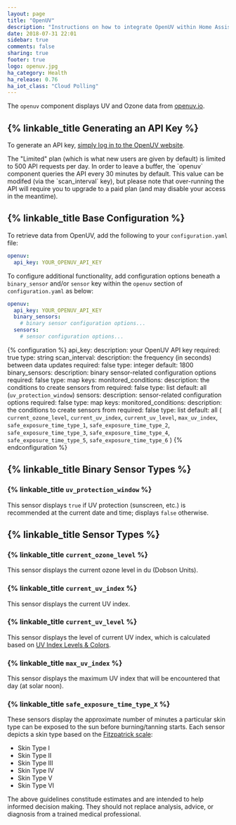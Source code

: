 ```yaml
---
layout: page
title: "OpenUV"
description: "Instructions on how to integrate OpenUV within Home Assistant."
date: 2018-07-31 22:01
sidebar: true
comments: false
sharing: true
footer: true
logo: openuv.jpg
ha_category: Health
ha_release: 0.76
ha_iot_class: "Cloud Polling"
---
```


The `openuv` component displays UV and Ozone data from [openuv.io](http://openuv.io).

## {% linkable_title Generating an API Key %}

To generate an API key, [simply log in to the OpenUV website](https://www.openuv.io/auth/google).

<p class='note warning'>
The "Limited" plan (which is what new users are given by default) is limited to 500 API requests per day. In order to leave a buffer, the `openuv` component queries the API every 30 minutes by default. This value can be modifed (via the `scan_interval` key), but please note that over-running the API will require
you to upgrade to a paid plan (and may disable your access in the meantime).
</p>

## {% linkable_title Base Configuration %}

To retrieve data from OpenUV, add the following to your `configuration.yaml`
file:

```yaml
openuv:
  api_key: YOUR_OPENUV_API_KEY
```

To configure additional functionality, add configuration options beneath a `binary_sensor` and/or `sensor` key within the `openuv` section of `configuration.yaml` as below:

```yaml
openuv:
  api_key: YOUR_OPENUV_API_KEY
  binary_sensors:
    # binary sensor configuration options...
  sensors:
    # sensor configuration options...
```

{% configuration %}
api_key:
  description: your OpenUV API key
  required: true
  type: string
scan_interval:
  description: the frequency (in seconds) between data updates
  required: false
  type: integer
  default: 1800
binary_sensors:
  description: binary sensor-related configuration options
  required: false
  type: map
  keys:
    monitored_conditions:
      description: the conditions to create sensors from
      required: false
      type: list
      default: all (`uv_protection_window`)
sensors:
  description: sensor-related configuration options
  required: false
  type: map
  keys:
    monitored_conditions:
      description: the conditions to create sensors from
      required: false
      type: list
      default: all ( `current_ozone_level`, `current_uv_index`, `current_uv_level`, `max_uv_index`, `safe_exposure_time_type_1`, `safe_exposure_time_type_2`, `safe_exposure_time_type_3`, `safe_exposure_time_type_4`, `safe_exposure_time_type_5`, `safe_exposure_time_type_6` )
{% endconfiguration %}

## {% linkable_title Binary Sensor Types %}

### {% linkable_title `uv_protection_window` %}

This sensor displays `true` if UV protection (sunscreen, etc.) is recommended at the current date and time; displays `false` otherwise.

## {% linkable_title Sensor Types %}

### {% linkable_title `current_ozone_level` %}

This sensor displays the current ozone level in du (Dobson Units).

### {% linkable_title `current_uv_index` %}

This sensor displays the current UV index.

### {% linkable_title `current_uv_level` %}

This sensor displays the level of current UV index, which is calculated based on [UV Index Levels & Colors](https://www.openuv.io/kb/uv-index-levels-colors).

### {% linkable_title `max_uv_index` %}

This sensor displays the maximum UV index that will be encountered that day (at solar noon).

### {% linkable_title `safe_exposure_time_type_X` %}

These sensors display the approximate number of minutes a particular skin type can be exposed to the sun before burning/tanning starts. Each sensor depicts a skin type based on the
[Fitzpatrick scale](https://en.wikipedia.org/wiki/Fitzpatrick_scale):

* Skin Type I
* Skin Type II
* Skin Type III
* Skin Type IV
* Skin Type V
* Skin Type VI

<p class='note warning'>
The above guidelines constitude estimates and are intended to help informed decision making. They should not replace analysis, advice, or diagnosis from a trained medical professional.
</p>

